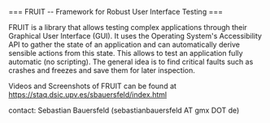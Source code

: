 === FRUIT -- Framework for Robust User Interface Testing ===

FRUIT is a library that allows testing complex applications through their Graphical User Interface (GUI). It uses
the Operating System's Accessibility API to gather the state of an application and can automatically derive sensible
actions from this state. This allows to test an application fully automatic (no scripting). The general idea is to find critical
faults such as crashes and freezes and save them for later inspection.

Videos and Screenshots of FRUIT can be found at https://staq.dsic.upv.es/sbauersfeld/index.html

contact: Sebastian Bauersfeld (sebastianbauersfeld AT gmx DOT de)
